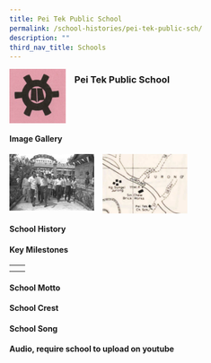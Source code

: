 ```yaml
---
title: Pei Tek Public School
permalink: /school-histories/pei-tek-public-sch/
description: ""
third_nav_title: Schools
---
```

<img src="/images/peitekpublicsch1.png" style="width:20%;margin-right:15px;" align = "left">

### **Pei Tek Public School**

<br clear="left">

#### **Image Gallery**

<p><a href="https://staging.d1yxymztqoj7qn.amplifyapp.com/images/peitekpublicsch2.jpg">  
<img src="/images/peitekpublicsch2.jpg" style="width:30%;margin-right:15px;" align = "left">
</a></p>

<p><a href="https://staging.d1yxymztqoj7qn.amplifyapp.com/images/peitekpublicsch3.jpg">  
<img src="/images/peitekpublicsch3.jpg" style="width:30%;margin-right:15px;" align = "left">
</a></p>

<br clear="left">

#### **School History**


#### **Key Milestones**

|  |  |
|:---:|---|
|  |  |
|  |  |

#### **School Motto**


#### **School Crest**


#### **School Song**
**Audio, require school to upload on youtube**